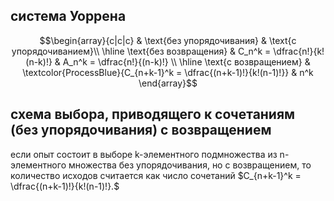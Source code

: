 ## система Уоррена
$$\begin{array}{c|c|c}
& \text{без упорядочивания} & \text{с упорядочиванием}\\ \hline
\text{без возвращения} & C_n^k = \dfrac{n!}{k!(n-k)!} & A_n^k = \dfrac{n!}{(n-k)!} \\ \hline
\text{с возвращением} & \textcolor{ProcessBlue}{C_{n+k-1}^k = \dfrac{(n+k-1)!}{k!(n-1)!}} & n^k
\end{array}$$

## схема выбора, приводящего к сочетаниям (без упорядочивания) с возвращением
если опыт состоит в выборе k-элементного подмножества из n-элементного множества без упорядочивания, но с возвращением, то количество исходов считается как число сочетаний $C_{n+k-1}^k = \dfrac{(n+k-1)!}{k!(n-1)!}.$